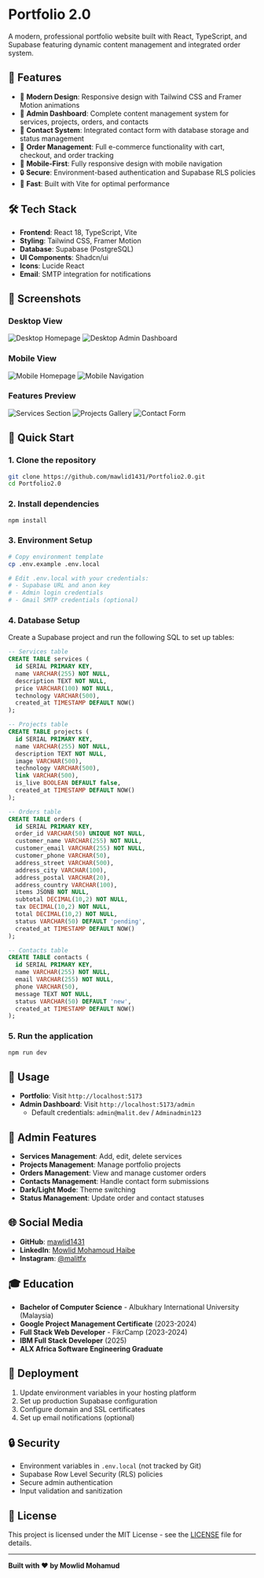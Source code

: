 # Portfolio 2.0

A modern, professional portfolio website built with React, TypeScript, and Supabase featuring dynamic content management and integrated order system.

## 🌟 Features

- 🎨 **Modern Design**: Responsive design with Tailwind CSS and Framer Motion animations
- 🔧 **Admin Dashboard**: Complete content management system for services, projects, orders, and contacts
- 📧 **Contact System**: Integrated contact form with database storage and status management
- 🛒 **Order Management**: Full e-commerce functionality with cart, checkout, and order tracking
- 📱 **Mobile-First**: Fully responsive design with mobile navigation
- 🔒 **Secure**: Environment-based authentication and Supabase RLS policies
- 🚀 **Fast**: Built with Vite for optimal performance

## 🛠️ Tech Stack

- **Frontend**: React 18, TypeScript, Vite
- **Styling**: Tailwind CSS, Framer Motion
- **Database**: Supabase (PostgreSQL)
- **UI Components**: Shadcn/ui
- **Icons**: Lucide React
- **Email**: SMTP integration for notifications

## 📸 Screenshots

### Desktop View
![Desktop Homepage](./mockups/desktop-home.png)
![Desktop Admin Dashboard](./mockups/desktop-admin.png)

### Mobile View
![Mobile Homepage](./mockups/mobile-home.png)
![Mobile Navigation](./mockups/mobile-nav.png)

### Features Preview
![Services Section](./mockups/services.png)
![Projects Gallery](./mockups/projects.png)
![Contact Form](./mockups/contact.png)

## 🚀 Quick Start

### 1. Clone the repository

```bash
git clone https://github.com/mawlid1431/Portfolio2.0.git
cd Portfolio2.0
```

### 2. Install dependencies

```bash
npm install
```

### 3. Environment Setup

```bash
# Copy environment template
cp .env.example .env.local

# Edit .env.local with your credentials:
# - Supabase URL and anon key
# - Admin login credentials
# - Gmail SMTP credentials (optional)
```

### 4. Database Setup

Create a Supabase project and run the following SQL to set up tables:

```sql
-- Services table
CREATE TABLE services (
  id SERIAL PRIMARY KEY,
  name VARCHAR(255) NOT NULL,
  description TEXT NOT NULL,
  price VARCHAR(100) NOT NULL,
  technology VARCHAR(500),
  created_at TIMESTAMP DEFAULT NOW()
);

-- Projects table
CREATE TABLE projects (
  id SERIAL PRIMARY KEY,
  name VARCHAR(255) NOT NULL,
  description TEXT NOT NULL,
  image VARCHAR(500),
  technology VARCHAR(500),
  link VARCHAR(500),
  is_live BOOLEAN DEFAULT false,
  created_at TIMESTAMP DEFAULT NOW()
);

-- Orders table
CREATE TABLE orders (
  id SERIAL PRIMARY KEY,
  order_id VARCHAR(50) UNIQUE NOT NULL,
  customer_name VARCHAR(255) NOT NULL,
  customer_email VARCHAR(255) NOT NULL,
  customer_phone VARCHAR(50),
  address_street VARCHAR(500),
  address_city VARCHAR(100),
  address_postal VARCHAR(20),
  address_country VARCHAR(100),
  items JSONB NOT NULL,
  subtotal DECIMAL(10,2) NOT NULL,
  tax DECIMAL(10,2) NOT NULL,
  total DECIMAL(10,2) NOT NULL,
  status VARCHAR(50) DEFAULT 'pending',
  created_at TIMESTAMP DEFAULT NOW()
);

-- Contacts table
CREATE TABLE contacts (
  id SERIAL PRIMARY KEY,
  name VARCHAR(255) NOT NULL,
  email VARCHAR(255) NOT NULL,
  phone VARCHAR(50),
  message TEXT NOT NULL,
  status VARCHAR(50) DEFAULT 'new',
  created_at TIMESTAMP DEFAULT NOW()
);
```

### 5. Run the application

```bash
npm run dev
```

## 📱 Usage

- **Portfolio**: Visit `http://localhost:5173`
- **Admin Dashboard**: Visit `http://localhost:5173/admin`
  - Default credentials: `admin@malit.dev` / `Adminadmin123`

## 🔧 Admin Features

- **Services Management**: Add, edit, delete services
- **Projects Management**: Manage portfolio projects
- **Orders Management**: View and manage customer orders
- **Contacts Management**: Handle contact form submissions
- **Dark/Light Mode**: Theme switching
- **Status Management**: Update order and contact statuses

## 🌐 Social Media

- **GitHub**: [mawlid1431](https://github.com/mawlid1431)
- **LinkedIn**: [Mowlid Mohamoud Haibe](https://www.linkedin.com/in/mowlid-mohamoud-haibe-8b7b6a189/)
- **Instagram**: [@malitfx](https://www.instagram.com/malitfx/)

## 🎓 Education

- **Bachelor of Computer Science** - Albukhary International University (Malaysia)
- **Google Project Management Certificate** (2023-2024)
- **Full Stack Web Developer** - FikrCamp (2023-2024)
- **IBM Full Stack Developer** (2025)
- **ALX Africa Software Engineering Graduate**

## 🚀 Deployment

1. Update environment variables in your hosting platform
2. Set up production Supabase configuration
3. Configure domain and SSL certificates
4. Set up email notifications (optional)

## 🔒 Security

- Environment variables in `.env.local` (not tracked by Git)
- Supabase Row Level Security (RLS) policies
- Secure admin authentication
- Input validation and sanitization

## 📄 License

This project is licensed under the MIT License - see the [LICENSE](LICENSE) file for details.

---

**Built with ❤️ by Mowlid Mohamud**
